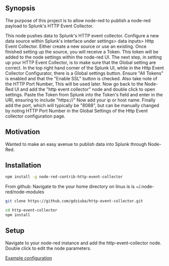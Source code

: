 ## Synopsis

The purpose of this project is to allow node-red to publish a node-red payload to Splunk's HTTP Event Collector. 

This node pushes data to Splunk's HTTP event collector. Configure a new data source within Splunk's interface under settings> data inputs> Http Event Collector. Either create a new source or use an existing. Once finished setting up the source, you will receive a Token. This token will be added to the node settings within the node-red UI. The next step, in setting up your HTTP Event Collector, is to make sure that the Global setting are correct. In the top right hand corner of the Splunk UI, while in the Http Event Collector Configurator, there is a Global settings button. Ensure "All Tokens" is enabled and that the "Enable SSL" button is checked. Also take note of the HTTP Port Number, This will be used later. Now go back to the Node-Red UI and add the "http event collector" node and double click to open settings. Paste the Token from Splunk into the Token's field and enter in the URI, ensuring to include "https://" Now add your ip or host name. Finally add the port, which will typically be "8088", but can be manually changed by noting HTTP Port Number in the Global Settings of the Http Event collector configuration page.


## Motivation

Wanted to make an easy avenue to publish data into Splunk through Node-Red.

## Installation

```sh
npm install -g node-red-contrib-http-event-collector
```
From github:
Navigate to the your home directory on linux is is ~/.node-red/node-modules
```sh
git clone https://github.com/gdziuba/http-event-collector.git
```
```sh
cd http-event-collector
npm install
```

## Setup
Navigate to your node-red instance and add the http-event-collector node.  Double click to edit the node parameters.

[Example configuration](https://i.imgur.com/9noXzGI.png)

